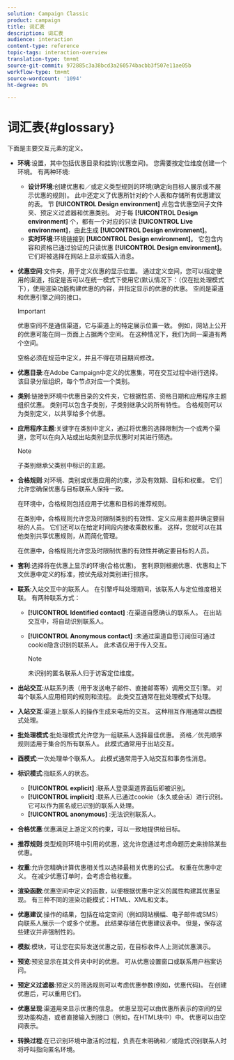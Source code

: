 ```yaml
---
solution: Campaign Classic
product: campaign
title: 词汇表
description: 词汇表
audience: interaction
content-type: reference
topic-tags: interaction-overview
translation-type: tm+mt
source-git-commit: 972885c3a38bcd3a260574bacbb3f507e11ae05b
workflow-type: tm+mt
source-wordcount: '1094'
ht-degree: 0%

---
```



# 词汇表{#glossary}

下面是主要交互元素的定义。

* **环境**:设置，其中包括优惠目录和挂钩(优惠空间)。 您需要按定位维度创建一个环境。 有两种环境:

   * **设计环境**:创建优惠和／或定义类型规则的环境(确定向目标人展示或不展示优惠的规则)。 此中还定义了优惠所针对的个人表和存储所有优惠建议的表。 节 **[!UICONTROL Design environment]** 点包含优惠空间子文件夹、预定义过滤器和优惠类别。 对于每 **[!UICONTROL Design environment]** 个，都有一个对应的只读 **[!UICONTROL Live environment]**，由此生成 **[!UICONTROL Design environment]**。
   * **实时环境**:环境链接到 **[!UICONTROL Design environment]**。 它包含内容和资格已通过验证的只读优惠 **[!UICONTROL Design environment]**。 它们将被选择在网站上显示或插入消息。

* **优惠空间**:文件夹，用于定义优惠的显示位置。 通过定义空间，您可以指定使用的渠道，指定是否可以在统一模式下使用它(默认情况下：（仅在批处理模式下），使用渲染功能构建优惠的内容，并指定显示的优惠的优惠。 空间是渠道和优惠引擎之间的接口。

   >[!IMPORTANT]
   >
   >优惠空间不是通信渠道，它与渠道上的特定展示位置一致。 例如，网站上公开的优惠可能在同一页面上占据两个空间。 在这种情况下，我们为同一渠道有两个空间。
   >
   >空格必须在规范中定义，并且不得在项目期间修改。

* **优惠目录**:在Adobe Campaign中定义的优惠集，可在交互过程中进行选择。 该目录分层组织，每个节点对应一个类别。
* **类别**:链接到环境中优惠目录的文件夹，它根据性质、资格日期和应用程序主题组织优惠。 类别可以包含子类别，子类别继承父的所有特性。 合格规则可以为类别定义，以共享给多个优惠。
* **应用程序主题**:关键字在类别中定义，通过将优惠的选择限制为一个或两个渠道，您可以在向入站或出站类别显示优惠时对其进行筛选。

   >[!NOTE]
   >
   >子类别继承父类别中标识的主题。

* **合格规则**:对环境、类别或优惠应用的约束，涉及有效期、目标和权重。 它们允许您确保优惠与目标联系人保持一致。

   在环境中，合格规则包括应用于优惠和目标的推荐规则。

   在类别中，合格规则允许您及时限制类别的有效性、定义应用主题并确定要目标的人员。 它们还可以在给定时间段内接收乘数权重。 这样，您就可以在其他类别共享优惠规则，从而简化管理。

   在优惠中，合格规则允许您及时限制优惠的有效性并确定要目标的人员。

* **套利**:选择将在优惠上显示的环境(合格优惠)。 套利原则根据优惠、优惠和上下文优惠中定义的标准，按优先级对类别进行排序。
* **联系**:入站交互中的联系人。 在引擎呼叫处理期间，该联系人与定位维度相关联。 有两种联系方式：

   * **[!UICONTROL Identified contact]** :在渠道自愿确认的联系人。 在出站交互中，将自动识别联系人。
   * **[!UICONTROL Anonymous contact]** :未通过渠道自愿订阅但可通过cookie隐含识别的联系人。 此术语仅用于传入交互。

      >[!NOTE]
      >
      >未识别的匿名联系人归于访客定位维度。

* **出站交互**:从联系列表（用于发送电子邮件、直接邮寄等）调用交互引擎。 对每个联系人应用相同的规则和流程。 此类交互通常在批处理模式下处理。
* **入站交互**:渠道上联系人的操作生成来电后的交互。 这种相互作用通常以酉模式处理。
* **批处理模式**:批处理模式允许您为一组联系人选择最佳优惠。 资格／优先顺序规则适用于集合的所有联系人。 此模式通常用于出站交互。
* **酉模式**:一次处理单个联系人。 此模式通常用于入站交互和事务性消息。
* **标识模式**:指联系人的状态。

   * **[!UICONTROL explicit]** :联系人登录渠道界面后即被识别。
   * **[!UICONTROL implicit]** :联系人已通过cookie（永久或会话）进行识别。 它可以作为匿名或已识别的联系人处理。
   * **[!UICONTROL anonymous]** :无法识别联系人。

* **合格优惠**:优惠满足上游定义的约束，可以一致地提供给目标。
* **推荐规则**:类型规则环境中引用的优惠，这允许您通过考虑命题历史来排除某些优惠。
* **权重**:允许您精确计算优惠相关性以选择最相关优惠的公式。 权重在优惠中定义。 在减少优惠订单时，会考虑合格权重。
* **渲染函数**:优惠空间中定义的函数，以便根据优惠中定义的属性构建其优惠呈现。 有三种不同的渲染功能模式：HTML、XML和文本。
* **优惠建议**:操作的结果，包括在给定空间（例如网站横幅、电子邮件或SMS）向联系人展示一个或多个优惠。 此结果存储在优惠建议表中。 但是，保存这些建议并非强制性的。
* **模拟**:模块，可让您在实际发送优惠之前，在目标收件人上测试优惠演示。
* **预览**:预览显示在其文件夹中时的优惠。 可从优惠设置窗口或联系用户档案访问。
* **预定义过滤器**:预定义的筛选规则可以考虑优惠参数(例如，优惠代码)。 在创建优惠后，可以重用它们。
* **优惠呈现**:渠道用来显示优惠的信息。 优惠呈现可以由优惠所表示的空间的呈现功能构造，或者直接输入到接口（例如，在HTML块中）中。 优惠可以由空间表示。
* **转换过程**:在已识别环境中激活的过程，负责在未明确和／或隐式识别联系人时将呼叫指向匿名环境。

